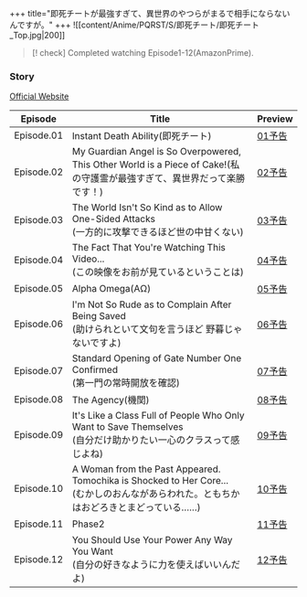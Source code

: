 +++
title="即死チートが最強すぎて、異世界のやつらがまるで相手にならないんですが。"
+++
![[content/Anime/PQRST/S/即死チート/即死チート_Top.jpg|200]]

> [! check] Completed watching Episode1-12(AmazonPrime).


### Story
[Official Website](https://sokushicheat-pr.com/story/)

| Episode    | Title                                                                                                     | Preview                                             |
| ---------- | --------------------------------------------------------------------------------------------------------- | --------------------------------------------------- |
| Episode.01 | Instant Death Ability(即死チート)                                                                              | [01予告](https://youtu.be/gsF6Wi7IJ2w)                |
| Episode.02 | My Guardian Angel is So Overpowered, This Other World is a Piece of Cake!(私の守護霊が最強すぎて、異世界だって楽勝です！)        | [02予告](https://youtu.be/B4lsr9EmHJk)                |
| Episode.03 | The World Isn't So Kind as to Allow One-Sided Attacks<br>(一方的に攻撃できるほど世の中甘くない)                             | [03予告](https://youtu.be/ycmb6ziumTY)                |
| Episode.04 | The Fact That You're Watching This Video...<br>(この映像をお前が見ているということは)                                       | [04予告](https://youtu.be/jUNHm1t3AaQ)                |
| Episode.05 | Alpha Omega(AΩ)                                                                                           | [05予告](https://youtu.be/EtjafdnfiCk)                |
| Episode.06 | I'm Not So Rude as to Complain After Being Saved<br>(助けられといて文句を言うほど 野暮じゃないですよ)                            | [06予告](https://youtu.be/81iGNMc1XUc)                |
| Episode.07 | Standard Opening of Gate Number One Confirmed<br>(第一門の常時開放を確認)                                            | [07予告](https://youtu.be/Yj0-nrlE8Ug)                |
| Episode.08 | The Agency(機関)                                                                                            | [08予告](https://youtu.be/zpSJlnuDCik)                |
| Episode.09 | It's Like a Class Full of People Who Only Want to Save Themselves<br>(自分だけ助かりたい一心のクラスって感じよね)              | [09予告](https://www.youtube.com/watch?v=Vz-WDRBivm8) |
| Episode.10 | A Woman from the Past Appeared. Tomochika is Shocked to Her Core...<br>(むかしのおんながあらわれた。ともちかはおどろきとまどっている……) | [10予告](https://www.youtube.com/watch?v=3Mj5NTeigZQ) |
| Episode.11 | Phase2                                                                                                    | [11予告](https://www.youtube.com/watch?v=GL2rnGG-2M4) |
| Episode.12 | You Should Use Your Power Any Way You Want<br>(自分の好きなように力を使えばいいんだよ)                                       | [12予告](https://www.youtube.com/watch?v=zD-F_D9Dooc) |

